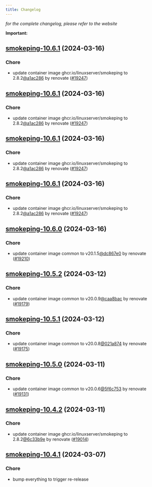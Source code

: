 ```yaml
---
title: Changelog
---
```



*for the complete changelog, please refer to the website*

**Important:**


## [smokeping-10.6.1](https://github.com/truecharts/charts/compare/smokeping-10.6.0...smokeping-10.6.1) (2024-03-16)

### Chore



- update container image ghcr.io/linuxserver/smokeping to 2.8.2[@a1ac286](https://github.com/a1ac286) by renovate ([#19247](https://github.com/truecharts/charts/issues/19247))


## [smokeping-10.6.1](https://github.com/truecharts/charts/compare/smokeping-10.6.0...smokeping-10.6.1) (2024-03-16)

### Chore



- update container image ghcr.io/linuxserver/smokeping to 2.8.2[@a1ac286](https://github.com/a1ac286) by renovate ([#19247](https://github.com/truecharts/charts/issues/19247))


## [smokeping-10.6.1](https://github.com/truecharts/charts/compare/smokeping-10.6.0...smokeping-10.6.1) (2024-03-16)

### Chore



- update container image ghcr.io/linuxserver/smokeping to 2.8.2[@a1ac286](https://github.com/a1ac286) by renovate ([#19247](https://github.com/truecharts/charts/issues/19247))


## [smokeping-10.6.1](https://github.com/truecharts/charts/compare/smokeping-10.6.0...smokeping-10.6.1) (2024-03-16)

### Chore



- update container image ghcr.io/linuxserver/smokeping to 2.8.2[@a1ac286](https://github.com/a1ac286) by renovate ([#19247](https://github.com/truecharts/charts/issues/19247))


## [smokeping-10.6.0](https://github.com/truecharts/charts/compare/smokeping-10.5.2...smokeping-10.6.0) (2024-03-16)

### Chore



- update container image common to v20.1.5[@dc867e0](https://github.com/dc867e0) by renovate ([#19210](https://github.com/truecharts/charts/issues/19210))


## [smokeping-10.5.2](https://github.com/truecharts/charts/compare/smokeping-10.5.1...smokeping-10.5.2) (2024-03-12)

### Chore



- update container image common to v20.0.9[@caa8bac](https://github.com/caa8bac) by renovate ([#19179](https://github.com/truecharts/charts/issues/19179))


## [smokeping-10.5.1](https://github.com/truecharts/charts/compare/smokeping-10.5.0...smokeping-10.5.1) (2024-03-12)

### Chore



- update container image common to v20.0.8[@021a874](https://github.com/021a874) by renovate ([#19175](https://github.com/truecharts/charts/issues/19175))


## [smokeping-10.5.0](https://github.com/truecharts/charts/compare/smokeping-10.4.2...smokeping-10.5.0) (2024-03-11)

### Chore



- update container image common to v20.0.6[@5f6c753](https://github.com/5f6c753) by renovate ([#19131](https://github.com/truecharts/charts/issues/19131))


## [smokeping-10.4.2](https://github.com/truecharts/charts/compare/smokeping-10.4.1...smokeping-10.4.2) (2024-03-11)

### Chore



- update container image ghcr.io/linuxserver/smokeping to 2.8.2[@6c33b9e](https://github.com/6c33b9e) by renovate ([#19014](https://github.com/truecharts/charts/issues/19014))


## [smokeping-10.4.1](https://github.com/truecharts/charts/compare/smokeping-10.4.0...smokeping-10.4.1) (2024-03-07)

### Chore



- bump everything to trigger re-release

